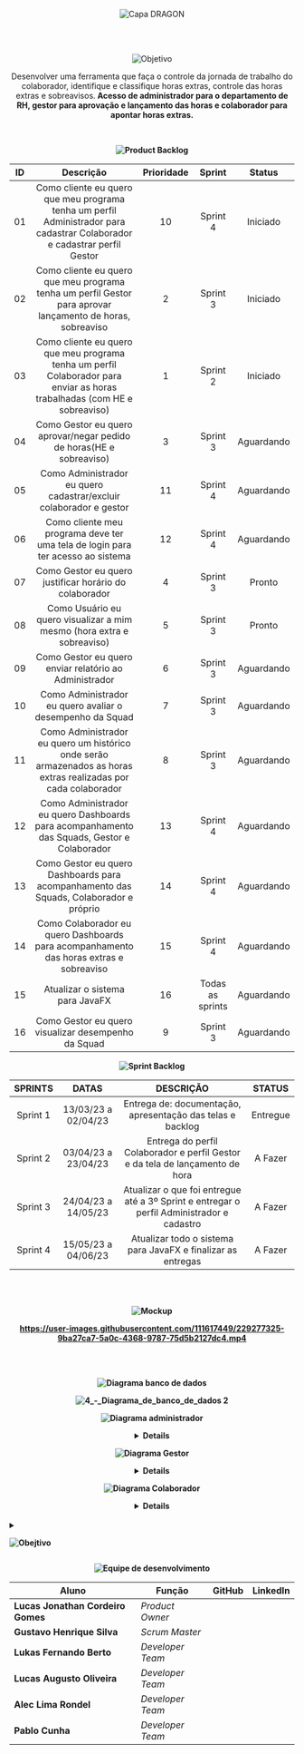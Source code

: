 <div align="center">
 
![Capa DRAGON](https://user-images.githubusercontent.com/111617449/226095576-86edb6ff-c411-401a-8347-f37f1b7fe10f.png)
 
</div>
</br>

<br>

<div align="center">
 
![Objetivo](https://user-images.githubusercontent.com/111617449/226420067-8dd376b4-c7f0-4073-9fa3-b89afe4d7f38.png)
 
 Desenvolver uma ferramenta que faça o controle da jornada de trabalho do colaborador, identifique e classifique horas extras, controle das horas extras e sobreavisos.<b>
Acesso de administrador para o departamento de RH, gestor para aprovação e lançamento das horas e colaborador para apontar horas extras.<b>

</div>

</br>
 
 
<div align="center">
 
![Product Backlog](https://user-images.githubusercontent.com/111617449/226420233-6615cd47-db32-437a-8c34-d13065f930fa.png)
 
 </div>

| ID | Descrição | Prioridade | Sprint | Status |
| :-: | :-----: | :----------: | :---: | :---: |
| 01 | Como cliente eu quero que meu programa tenha um perfil Administrador para cadastrar Colaborador e cadastrar perfil Gestor | 10 | Sprint 4 | Iniciado |
| 02 | Como cliente eu quero que meu programa tenha um perfil Gestor para aprovar lançamento de horas, sobreaviso | 2 | Sprint 3 |  Iniciado |
| 03 | Como cliente eu quero que meu programa tenha um perfil Colaborador para enviar as horas trabalhadas (com HE e sobreaviso) | 1 | Sprint 2 | Iniciado |
| 04 | Como Gestor eu quero aprovar/negar pedido de horas(HE e sobreaviso) | 3 | Sprint 3 | Aguardando |
| 05 | Como Administrador eu quero cadastrar/excluir colaborador e gestor | 11 | Sprint 4 | Aguardando |
| 06 | Como cliente meu programa deve ter uma tela de login para ter acesso ao sistema | 12 | Sprint 4 | Aguardando |
| 07 | Como Gestor eu quero justificar horário do colaborador | 4 | Sprint 3 | Pronto |
| 08 | Como Usuário eu quero visualizar a mim mesmo (hora extra e sobreaviso) | 5 | Sprint 3 | Pronto |
| 09 | Como Gestor eu quero enviar relatório ao Administrador| 6 | Sprint 3 | Aguardando |
| 10 | Como Administrador eu quero avaliar o desempenho da Squad | 7 | Sprint 3 | Aguardando |
| 11 | Como Administrador eu quero um histórico onde serão armazenados as horas extras realizadas por cada colaborador | 8 | Sprint 3 | Aguardando |
| 12 | Como Administrador eu quero Dashboards para acompanhamento das Squads, Gestor e Colaborador | 13 | Sprint 4 | Aguardando |
| 13 | Como Gestor eu quero Dashboards para acompanhamento das Squads, Colaborador e próprio | 14 | Sprint 4 | Aguardando |
| 14 | Como Colaborador eu quero Dashboards para acompanhamento das horas extras e sobreaviso | 15 | Sprint 4 | Aguardando |
| 15 | Atualizar o sistema para JavaFX | 16 | Todas as sprints | Aguardando |
| 16 | Como Gestor eu quero visualizar desempenho da Squad | 9 | Sprint 3 | Aguardando |

<div align="center">

![Sprint Backlog](https://user-images.githubusercontent.com/111617449/226683297-18907cc3-257f-451b-872c-a20534c8f223.png)

</div>


| SPRINTS | DATAS | DESCRIÇÃO | STATUS |
|:-------:|:-----:|:---------:|:------:|
| Sprint 1 | 13/03/23 a 02/04/23 | Entrega de: documentação, apresentação das telas e backlog | Entregue |
| Sprint 2 | 03/04/23 a 23/04/23 | Entrega do perfil Colaborador e perfil Gestor e da tela de lançamento de hora | A Fazer |
| Sprint 3 | 24/04/23 a 14/05/23 | Atualizar o que foi entregue até a 3º Sprint e entregar o perfil Administrador e cadastro | A Fazer |
| Sprint 4 | 15/05/23 a 04/06/23 | Atualizar todo o sistema para JavaFX e finalizar as entregas | A Fazer |

<div align="center">
<br>
<br>

![Mockup](https://user-images.githubusercontent.com/111617449/226683334-0ddb2ed1-9d5b-4c67-a90f-6376e1ff1245.png)
 
 https://user-images.githubusercontent.com/111617449/229277325-9ba27ca7-5a0c-4368-9787-75d5b2127dc4.mp4
 </div>
 
<br>
<br>

<div align="center">

![Diagrama banco de dados](https://user-images.githubusercontent.com/111617449/229276290-7757e54c-ba39-4ecd-a3a0-682514e81fc1.png)
 
![4_-_Diagrama_de_banco_de_dados 2](https://user-images.githubusercontent.com/111617449/229276548-1e06eba6-4375-4105-a716-d6ac273abda0.png)

</div>


<div align="center">

 ![Diagrama administrador](https://user-images.githubusercontent.com/111617449/229276289-0e893d43-f43e-4916-8f72-c83690d2c942.png)
 
 <details>
 
 ![3_-_Diagrama_administrador 222](https://user-images.githubusercontent.com/111617449/229276287-efe2f641-b317-472a-80f6-6acaf12f97ef.png)

</details>

</div>

 
 
<div align="center">

![Diagrama Gestor](https://user-images.githubusercontent.com/111617449/229276292-857dab2d-4f84-43a4-a9c9-26a5c2ace946.png)

<details>

![2_-_Diagrama_gestor](https://user-images.githubusercontent.com/111617449/229276547-81ea57ed-095d-4947-b7de-3380fe213f1e.png)

</details>

</div>


<div align="center">

![Diagrama Colaborador](https://user-images.githubusercontent.com/111617449/229276291-71972f75-d911-48a6-9699-6b23ce625fce.png)

<details>

![1_-_Diagrama_colaborador](https://user-images.githubusercontent.com/111617449/229276545-081857de-2344-476e-8b7c-0a014f108bda.png)

</details>

</div>

<br>



<details>
 
 <summary> 
  
  ![Obejtivo](https://user-images.githubusercontent.com/111617449/229278871-7d19f1d0-df6a-4416-9b16-9671ccd954f4.png) 
 
 </summary>



 <ul>
  <li><b>Ferramenta utilizada para comunicação com o cliente</b>
   <ul>
    <li><a href="https://app.slack.com/">Slack <img src="https://cdn-icons-png.flaticon.com/512/2111/2111615.png" height="20"></a></li>
   </ul>
  </li>
  <li><b>Ferramenas utilizadas para desenvolver a documentação do projeto: </b>
   <ul>
    <li dir="auto"><b>Diagramas</b>
     <a href="http://www.sis4.com/brModelo/">brModelo <img src="https://1.bp.blogspot.com/-QRYdop66NFQ/W5Fpla17bDI/AAAAAAAADfg/Rck2NKfsAYkIhBD5E107wWCpq8GBMIxiACLcBGAs/s1600/brmodelo3.png" height="20"></a>
    <li dir="auto"><b>Wireframes</b>
     <a href="https://www.canva.com/pt_br/">Canva <img src="https://upload.wikimedia.org/wikipedia/commons/thumb/0/08/Canva_icon_2021.svg/2048px-Canva_icon_2021.svg.png" height="20"></a>
    <li dir="auto"><b>Organização das sprints</b>
     <a href="https://www.mural.co/?utm_medium=paid-search&utm_source=adwords&utm_campaign=Core_Brand&utm_adgroup=Mural_-_Branded&utm_campaign_id=11265145092&utm_content=mural%20app&utm_adgroupid=109231331743&gclid=Cj0KCQjwiZqhBhCJARIsACHHEH9jPbljUxv7h4HeDxkVPpT7CkqbjBcB29aM3OCfxnSrI3yje1Pkd4IaArmREALw_wcB">Mural <img src="https://play-lh.googleusercontent.com/r_2iOkuF_HGKoJsjCJ3PfcWvFUUnm1l0Q5EgAa3YEhEvYdB4JVZmHUEkuDgL2p6i9Vk" height="20"></a>
   </ul>
  </li>
  <li><b>Ferramentas utilizadas para desenvolver o projeto</b>
   <ul>
    <li dir="auto"><b>Armazenamento e versionamento do projeto</b>
     <a href="https://github.com/">GitHub <img src="https://cdn-icons-png.flaticon.com/512/25/25231.png" height="20"></a>
     </li>
    <li dir="auto"><b>Front-End</b>
     <a href="https://openjfx.io/">Java FX <img src="https://blog.knoldus.com/wp-content/uploads/2021/07/communityIcon_4v21sx0aiam41.png" height="20"></a>
     <b> e </b>
     <a href="https://code.visualstudio.com/">Visual Studio Code <img src="https://upload.wikimedia.org/wikipedia/commons/thumb/2/2d/Visual_Studio_Code_1.18_icon.svg/2056px-Visual_Studio_Code_1.18_icon.svg.png" height="20"></a>
     </li>
     <li dir="auto"><b>Back-End</b>
      <a href="https://www.java.com/pt-BR/">Java <img src="https://cdn-icons-png.flaticon.com/512/226/226777.png" height="20"></a>
      <b> e </b>
      <a href="https://www.jetbrains.com/pt-br/idea/">Intellij <img src="https://upload.wikimedia.org/wikipedia/commons/thumb/9/9c/IntelliJ_IDEA_Icon.svg/2048px-IntelliJ_IDEA_Icon.svg.png" height="20"></a>
     </li>
     <li dir="auto"><b>Banco de dados</b>
      <a href="https://www.postgresql.org/">PostgreSQL <img src="https://upload.wikimedia.org/wikipedia/commons/thumb/2/29/Postgresql_elephant.svg/1200px-Postgresql_elephant.svg.png" height="20"></a>
     </li>
     <li dir="auto"><b>Comunicação interna da equipe</b>
      <a href="https://discord.com/">Discord <img src="https://logosmarcas.net/wp-content/uploads/2020/12/Discord-Logo.png" height="20"></a>
      <b> e </b>
      <a href="https://www.whatsapp.com/?lang=pt_br">Whatsapp <img src="https://imagepng.org/wp-content/uploads/2017/08/whatsapp-icone-1.png" height="20"></a>
     </li>
    </ul>
   </li>  
  </ul>

</details> 




<div align="center">

![Equipe de desenvolvimento](https://user-images.githubusercontent.com/111617449/227279289-39f6f145-321b-4940-8db0-28e12f9007ac.png)

</div>

<div align="center">

 <table>
 <thead>
 <tr>
 <th>Aluno</th>
 <th>Função</th>
 <th>GitHub</th>
 <th>LinkedIn</th>
 </tr>
 </thead>
 <tbody>

 <tr>
 <td><strong>Lucas Jonathan Cordeiro Gomes</strong></td>
 <td><em>Product Owner</em></td>
 <td><a href="https://github.com/lucasjonathangomes"><img src="https://camo.githubusercontent.com/34f11e6964319f34c6c7153d65d7e5a9df4ba3ab0f7ea9a97a1db25c885f1c47/68747470733a2f2f6269742e6c792f336639586f3050" alt="" data-canonical-src="https://bit.ly/3f9Xo0P" style="max-width: 100%;"></a></td>
 <td><a href="https://www.linkedin.com/in/lucasjonathancordeirogomes/" rel="nofollow"><img src="https://camo.githubusercontent.com/e804cb8a525c57bff5e5d5d978558cd7497b03c08c7734a1bf6eb9ac7e6b6909/68747470733a2f2f6269742e6c792f3250315a6f674d" alt="" data-canonical-src="https://bit.ly/2P1ZogM" style="max-width: 100%;"></a></td>
 </tr>

 <tr>
 <td><strong>Gustavo Henrique Silva</strong></td>
 <td><em>Scrum Master</em></td>
 <td><a href="https://github.com/Gustavo394"><img src="https://camo.githubusercontent.com/34f11e6964319f34c6c7153d65d7e5a9df4ba3ab0f7ea9a97a1db25c885f1c47/68747470733a2f2f6269742e6c792f336639586f3050" alt="" data-canonical-src="https://bit.ly/3f9Xo0P" style="max-width: 100%;"></a></td>
 <td><a href="https://www.linkedin.com/in/gustavo-h8-silva" rel="nofollow"><img src="https://camo.githubusercontent.com/e804cb8a525c57bff5e5d5d978558cd7497b03c08c7734a1bf6eb9ac7e6b6909/68747470733a2f2f6269742e6c792f3250315a6f674d" alt="" data-canonical-src="https://bit.ly/2P1ZogM" style="max-width: 100%;"></a></td>
 </tr>

 <tr>
 <td><strong>Lukas Fernando Berto</strong></td>
 <td><em>Developer Team</em></td>
 <td><a href="https://github.com/LukasFernando"><img src="https://camo.githubusercontent.com/34f11e6964319f34c6c7153d65d7e5a9df4ba3ab0f7ea9a97a1db25c885f1c47/68747470733a2f2f6269742e6c792f336639586f3050" alt="" data-canonical-src="https://bit.ly/3f9Xo0P" style="max-width: 100%;"></a></td>
 <td><a href="https://www.linkedin.com/in/lukas-fernando/" rel="nofollow"><img src="https://camo.githubusercontent.com/e804cb8a525c57bff5e5d5d978558cd7497b03c08c7734a1bf6eb9ac7e6b6909/68747470733a2f2f6269742e6c792f3250315a6f674d" alt="" data-canonical-src="https://bit.ly/2P1ZogM" style="max-width: 100%;"></a></td>
 </tr>

 <tr>
 <td><strong>Lucas Augusto Oliveira</strong></td>
 <td><em>Developer Team</em></td>
 <td><a href="https://github.com/LucasOliveira321"><img src="https://camo.githubusercontent.com/34f11e6964319f34c6c7153d65d7e5a9df4ba3ab0f7ea9a97a1db25c885f1c47/68747470733a2f2f6269742e6c792f336639586f3050" alt="" data-canonical-src="https://bit.ly/3f9Xo0P" style="max-width: 100%;"></a></td>
 <td><a href="https://www.linkedin.com/in/lucas-oliveira-1a1275108/" rel="nofollow"><img src="https://camo.githubusercontent.com/e804cb8a525c57bff5e5d5d978558cd7497b03c08c7734a1bf6eb9ac7e6b6909/68747470733a2f2f6269742e6c792f3250315a6f674d" alt="" data-canonical-src="https://bit.ly/2P1ZogM" style="max-width: 100%;"></a></td>
 </tr>

 <tr>
 <td><strong>Alec Lima Rondel</strong></td>
 <td><em>Developer Team</em></td>
 <td><a href="https://github.com/aleclr"><img src="https://camo.githubusercontent.com/34f11e6964319f34c6c7153d65d7e5a9df4ba3ab0f7ea9a97a1db25c885f1c47/68747470733a2f2f6269742e6c792f336639586f3050" alt="" data-canonical-src="https://bit.ly/3f9Xo0P" style="max-width: 100%;"></a></td>
 <td><a href="https://www.linkedin.com/in/alecrondel/" rel="nofollow"><img src="https://camo.githubusercontent.com/e804cb8a525c57bff5e5d5d978558cd7497b03c08c7734a1bf6eb9ac7e6b6909/68747470733a2f2f6269742e6c792f3250315a6f674d" alt="" data-canonical-src="https://bit.ly/2P1ZogM" style="max-width: 100%;"></a></td>
 </tr>

 <tr>
 <td><strong>Pablo Cunha</strong></td>
 <td><em>Developer Team</em></td>
 <td><a href="https://github.com/pabloo-cunha"><img src="https://camo.githubusercontent.com/34f11e6964319f34c6c7153d65d7e5a9df4ba3ab0f7ea9a97a1db25c885f1c47/68747470733a2f2f6269742e6c792f336639586f3050" alt="" data-canonical-src="https://bit.ly/3f9Xo0P" style="max-width: 100%;"></a></td>
 <td><a href="https://www.linkedin.com/in/pabloo-cunha/" rel="nofollow"><img src="https://camo.githubusercontent.com/e804cb8a525c57bff5e5d5d978558cd7497b03c08c7734a1bf6eb9ac7e6b6909/68747470733a2f2f6269742e6c792f3250315a6f674d" alt="" data-canonical-src="https://bit.ly/2P1ZogM" style="max-width: 100%;"></a></td>
 </tr>

 </tbody>
 </table>
 
</div>

